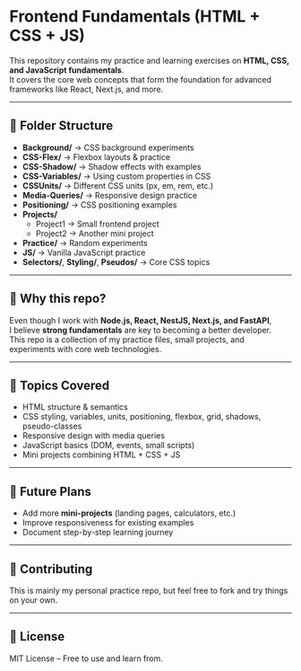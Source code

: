 # Frontend Fundamentals (HTML + CSS + JS)

This repository contains my practice and learning exercises on **HTML, CSS, and JavaScript fundamentals**.  
It covers the core web concepts that form the foundation for advanced frameworks like React, Next.js, and more.

---

## 📂 Folder Structure
- **Background/** → CSS background experiments  
- **CSS-Flex/** → Flexbox layouts & practice  
- **CSS-Shadow/** → Shadow effects with examples  
- **CSS-Variables/** → Using custom properties in CSS  
- **CSSUnits/** → Different CSS units (px, em, rem, etc.)  
- **Media-Queries/** → Responsive design practice  
- **Positioning/** → CSS positioning examples  
- **Projects/**  
  - Project1 → Small frontend project  
  - Project2 → Another mini project  
- **Practice/** → Random experiments  
- **JS/** → Vanilla JavaScript practice  
- **Selectors/**, **Styling/**, **Pseudos/** → Core CSS topics  

---

## 🚀 Why this repo?
Even though I work with **Node.js, React, NestJS, Next.js, and FastAPI**,  
I believe **strong fundamentals** are key to becoming a better developer.  
This repo is a collection of my practice files, small projects, and experiments with core web technologies.

---

## 📌 Topics Covered
- HTML structure & semantics  
- CSS styling, variables, units, positioning, flexbox, grid, shadows, pseudo-classes  
- Responsive design with media queries  
- JavaScript basics (DOM, events, small scripts)  
- Mini projects combining HTML + CSS + JS  

---

## 🌱 Future Plans
- Add more **mini-projects** (landing pages, calculators, etc.)  
- Improve responsiveness for existing examples  
- Document step-by-step learning journey  

---

## 🤝 Contributing
This is mainly my personal practice repo, but feel free to fork and try things on your own.

---

## 📄 License
MIT License – Free to use and learn from.
